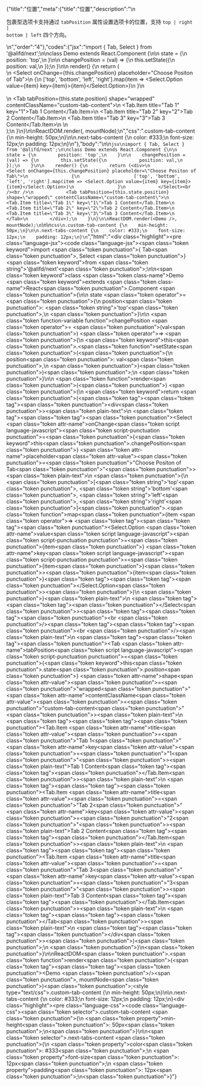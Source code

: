 {"title":"位置","meta":{"title":"位置","description":"\n<p>包裹型选项卡支持通过 <code>tabPosition</code> 属性设置选项卡的位置，支持 <code>top | right | bottom | left</code> 四个方向。</p>\n","order":"4"},"codes":{"jsx":"import { Tab, Select } from '@alifd/next';\n\nclass Demo extends React.Component {\n\n    state = {\n        position: 'top',\n    }\n\n    changePosition = (val) => {\n        this.setState({\n            position: val,\n        });\n    }\n\n    render() {\n        return (<div>\n            <Select onChange={this.changePosition} placeholder=\"Choose Positon of Tab\">\n                {\n                    ['top', 'bottom', 'left', 'right'].map(item => <Select.Option value={item} key={item}>{item}</Select.Option>)\n                }\n            </Select><br /><br />\n            <Tab tabPosition={this.state.position} shape=\"wrapped\" contentClassName=\"custom-tab-content\">\n                <Tab.Item title=\"Tab 1\" key=\"1\">Tab 1 Content</Tab.Item>\n                <Tab.Item title=\"Tab 2\" key=\"2\">Tab 2 Content</Tab.Item>\n                <Tab.Item title=\"Tab 3\" key=\"3\">Tab 3 Content</Tab.Item>\n            </Tab>\n        </div>);\n    }\n}\n\nReactDOM.render(<Demo />, mountNode);\n","css":".custom-tab-content {\n    min-height: 50px;\n}\n\n.next-tabs-content {\n    color: #333;\n    font-size: 12px;\n    padding: 12px;\n}\n"},"body":"\n\n````jsx\nimport { Tab, Select } from '@alifd/next';\n\nclass Demo extends React.Component {\n\n    state = {\n        position: 'top',\n    }\n\n    changePosition = (val) => {\n        this.setState({\n            position: val,\n        });\n    }\n\n    render() {\n        return (<div>\n            <Select onChange={this.changePosition} placeholder=\"Choose Positon of Tab\">\n                {\n                    ['top', 'bottom', 'left', 'right'].map(item => <Select.Option value={item} key={item}>{item}</Select.Option>)\n                }\n            </Select><br /><br />\n            <Tab tabPosition={this.state.position} shape=\"wrapped\" contentClassName=\"custom-tab-content\">\n                <Tab.Item title=\"Tab 1\" key=\"1\">Tab 1 Content</Tab.Item>\n                <Tab.Item title=\"Tab 2\" key=\"2\">Tab 2 Content</Tab.Item>\n                <Tab.Item title=\"Tab 3\" key=\"3\">Tab 3 Content</Tab.Item>\n            </Tab>\n        </div>);\n    }\n}\n\nReactDOM.render(<Demo />, mountNode);\n````\n\n````css\n.custom-tab-content {\n    min-height: 50px;\n}\n\n.next-tabs-content {\n    color: #333;\n    font-size: 12px;\n    padding: 12px;\n}\n````","html":"<script>(function(){'use strict';\n\nvar _createClass = function () { function defineProperties(target, props) { for (var i = 0; i < props.length; i++) { var descriptor = props[i]; descriptor.enumerable = descriptor.enumerable || false; descriptor.configurable = true; if (\"value\" in descriptor) descriptor.writable = true; Object.defineProperty(target, descriptor.key, descriptor); } } return function (Constructor, protoProps, staticProps) { if (protoProps) defineProperties(Constructor.prototype, protoProps); if (staticProps) defineProperties(Constructor, staticProps); return Constructor; }; }();\n\nvar _next = require('@alifd/next');\n\nfunction _classCallCheck(instance, Constructor) { if (!(instance instanceof Constructor)) { throw new TypeError(\"Cannot call a class as a function\"); } }\n\nfunction _possibleConstructorReturn(self, call) { if (!self) { throw new ReferenceError(\"this hasn't been initialised - super() hasn't been called\"); } return call && (typeof call === \"object\" || typeof call === \"function\") ? call : self; }\n\nfunction _inherits(subClass, superClass) { if (typeof superClass !== \"function\" && superClass !== null) { throw new TypeError(\"Super expression must either be null or a function, not \" + typeof superClass); } subClass.prototype = Object.create(superClass && superClass.prototype, { constructor: { value: subClass, enumerable: false, writable: true, configurable: true } }); if (superClass) Object.setPrototypeOf ? Object.setPrototypeOf(subClass, superClass) : subClass.__proto__ = superClass; }\n\nvar Demo = function (_React$Component) {\n    _inherits(Demo, _React$Component);\n\n    function Demo() {\n        var _ref;\n\n        var _temp, _this, _ret;\n\n        _classCallCheck(this, Demo);\n\n        for (var _len = arguments.length, args = Array(_len), _key = 0; _key < _len; _key++) {\n            args[_key] = arguments[_key];\n        }\n\n        return _ret = (_temp = (_this = _possibleConstructorReturn(this, (_ref = Demo.__proto__ || Object.getPrototypeOf(Demo)).call.apply(_ref, [this].concat(args))), _this), _this.state = {\n            position: 'top'\n        }, _this.changePosition = function (val) {\n            _this.setState({\n                position: val\n            });\n        }, _temp), _possibleConstructorReturn(_this, _ret);\n    }\n\n    _createClass(Demo, [{\n        key: 'render',\n        value: function render() {\n            return React.createElement(\n                'div',\n                null,\n                React.createElement(\n                    _next.Select,\n                    { onChange: this.changePosition, placeholder: 'Choose Positon of Tab' },\n                    ['top', 'bottom', 'left', 'right'].map(function (item) {\n                        return React.createElement(\n                            _next.Select.Option,\n                            { value: item, key: item },\n                            item\n                        );\n                    })\n                ),\n                React.createElement('br', null),\n                React.createElement('br', null),\n                React.createElement(\n                    _next.Tab,\n                    { tabPosition: this.state.position, shape: 'wrapped', contentClassName: 'custom-tab-content' },\n                    React.createElement(\n                        _next.Tab.Item,\n                        { title: 'Tab 1', key: '1' },\n                        'Tab 1 Content'\n                    ),\n                    React.createElement(\n                        _next.Tab.Item,\n                        { title: 'Tab 2', key: '2' },\n                        'Tab 2 Content'\n                    ),\n                    React.createElement(\n                        _next.Tab.Item,\n                        { title: 'Tab 3', key: '3' },\n                        'Tab 3 Content'\n                    )\n                )\n            );\n        }\n    }]);\n\n    return Demo;\n}(React.Component);\n\nReactDOM.render(React.createElement(Demo, null), mountNode);})()</script><div class=\"highlight\"><pre class=\"language-jsx\"><code class=\"language-jsx\"><span class=\"token keyword\">import</span> <span class=\"token punctuation\">{</span> Tab<span class=\"token punctuation\">,</span> Select <span class=\"token punctuation\">}</span> <span class=\"token keyword\">from</span> <span class=\"token string\">'@alifd/next'</span><span class=\"token punctuation\">;</span>\n\n<span class=\"token keyword\">class</span> <span class=\"token class-name\">Demo</span> <span class=\"token keyword\">extends</span> <span class=\"token class-name\">React<span class=\"token punctuation\">.</span>Component</span> <span class=\"token punctuation\">{</span>\n\n    state <span class=\"token operator\">=</span> <span class=\"token punctuation\">{</span>\n        position<span class=\"token punctuation\">:</span> <span class=\"token string\">'top'</span><span class=\"token punctuation\">,</span>\n    <span class=\"token punctuation\">}</span>\n\n    <span class=\"token function-variable function\">changePosition</span> <span class=\"token operator\">=</span> <span class=\"token punctuation\">(</span>val<span class=\"token punctuation\">)</span> <span class=\"token operator\">=></span> <span class=\"token punctuation\">{</span>\n        <span class=\"token keyword\">this</span><span class=\"token punctuation\">.</span><span class=\"token function\">setState</span><span class=\"token punctuation\">(</span><span class=\"token punctuation\">{</span>\n            position<span class=\"token punctuation\">:</span> val<span class=\"token punctuation\">,</span>\n        <span class=\"token punctuation\">}</span><span class=\"token punctuation\">)</span><span class=\"token punctuation\">;</span>\n    <span class=\"token punctuation\">}</span>\n\n    <span class=\"token function\">render</span><span class=\"token punctuation\">(</span><span class=\"token punctuation\">)</span> <span class=\"token punctuation\">{</span>\n        <span class=\"token keyword\">return</span> <span class=\"token punctuation\">(</span><span class=\"token tag\"><span class=\"token tag\"><span class=\"token punctuation\">&lt;</span>div</span><span class=\"token punctuation\">></span></span><span class=\"token plain-text\">\n            </span><span class=\"token tag\"><span class=\"token tag\"><span class=\"token punctuation\">&lt;</span>Select</span> <span class=\"token attr-name\">onChange</span><span class=\"token script language-javascript\"><span class=\"token script-punctuation punctuation\">=</span><span class=\"token punctuation\">{</span><span class=\"token keyword\">this</span><span class=\"token punctuation\">.</span>changePosition<span class=\"token punctuation\">}</span></span> <span class=\"token attr-name\">placeholder</span><span class=\"token attr-value\"><span class=\"token punctuation\">=</span><span class=\"token punctuation\">\"</span>Choose Positon of Tab<span class=\"token punctuation\">\"</span></span><span class=\"token punctuation\">></span></span><span class=\"token plain-text\">\n                </span><span class=\"token punctuation\">{</span>\n                    <span class=\"token punctuation\">[</span><span class=\"token string\">'top'</span><span class=\"token punctuation\">,</span> <span class=\"token string\">'bottom'</span><span class=\"token punctuation\">,</span> <span class=\"token string\">'left'</span><span class=\"token punctuation\">,</span> <span class=\"token string\">'right'</span><span class=\"token punctuation\">]</span><span class=\"token punctuation\">.</span><span class=\"token function\">map</span><span class=\"token punctuation\">(</span>item <span class=\"token operator\">=></span> <span class=\"token tag\"><span class=\"token tag\"><span class=\"token punctuation\">&lt;</span>Select.Option</span> <span class=\"token attr-name\">value</span><span class=\"token script language-javascript\"><span class=\"token script-punctuation punctuation\">=</span><span class=\"token punctuation\">{</span>item<span class=\"token punctuation\">}</span></span> <span class=\"token attr-name\">key</span><span class=\"token script language-javascript\"><span class=\"token script-punctuation punctuation\">=</span><span class=\"token punctuation\">{</span>item<span class=\"token punctuation\">}</span></span><span class=\"token punctuation\">></span></span><span class=\"token punctuation\">{</span>item<span class=\"token punctuation\">}</span><span class=\"token tag\"><span class=\"token tag\"><span class=\"token punctuation\">&lt;/</span>Select.Option</span><span class=\"token punctuation\">></span></span><span class=\"token punctuation\">)</span>\n                <span class=\"token punctuation\">}</span><span class=\"token plain-text\">\n            </span><span class=\"token tag\"><span class=\"token tag\"><span class=\"token punctuation\">&lt;/</span>Select</span><span class=\"token punctuation\">></span></span><span class=\"token tag\"><span class=\"token tag\"><span class=\"token punctuation\">&lt;</span>br</span> <span class=\"token punctuation\">/></span></span><span class=\"token tag\"><span class=\"token tag\"><span class=\"token punctuation\">&lt;</span>br</span> <span class=\"token punctuation\">/></span></span><span class=\"token plain-text\">\n            </span><span class=\"token tag\"><span class=\"token tag\"><span class=\"token punctuation\">&lt;</span>Tab</span> <span class=\"token attr-name\">tabPosition</span><span class=\"token script language-javascript\"><span class=\"token script-punctuation punctuation\">=</span><span class=\"token punctuation\">{</span><span class=\"token keyword\">this</span><span class=\"token punctuation\">.</span>state<span class=\"token punctuation\">.</span>position<span class=\"token punctuation\">}</span></span> <span class=\"token attr-name\">shape</span><span class=\"token attr-value\"><span class=\"token punctuation\">=</span><span class=\"token punctuation\">\"</span>wrapped<span class=\"token punctuation\">\"</span></span> <span class=\"token attr-name\">contentClassName</span><span class=\"token attr-value\"><span class=\"token punctuation\">=</span><span class=\"token punctuation\">\"</span>custom-tab-content<span class=\"token punctuation\">\"</span></span><span class=\"token punctuation\">></span></span><span class=\"token plain-text\">\n                </span><span class=\"token tag\"><span class=\"token tag\"><span class=\"token punctuation\">&lt;</span>Tab.Item</span> <span class=\"token attr-name\">title</span><span class=\"token attr-value\"><span class=\"token punctuation\">=</span><span class=\"token punctuation\">\"</span>Tab 1<span class=\"token punctuation\">\"</span></span> <span class=\"token attr-name\">key</span><span class=\"token attr-value\"><span class=\"token punctuation\">=</span><span class=\"token punctuation\">\"</span>1<span class=\"token punctuation\">\"</span></span><span class=\"token punctuation\">></span></span><span class=\"token plain-text\">Tab 1 Content</span><span class=\"token tag\"><span class=\"token tag\"><span class=\"token punctuation\">&lt;/</span>Tab.Item</span><span class=\"token punctuation\">></span></span><span class=\"token plain-text\">\n                </span><span class=\"token tag\"><span class=\"token tag\"><span class=\"token punctuation\">&lt;</span>Tab.Item</span> <span class=\"token attr-name\">title</span><span class=\"token attr-value\"><span class=\"token punctuation\">=</span><span class=\"token punctuation\">\"</span>Tab 2<span class=\"token punctuation\">\"</span></span> <span class=\"token attr-name\">key</span><span class=\"token attr-value\"><span class=\"token punctuation\">=</span><span class=\"token punctuation\">\"</span>2<span class=\"token punctuation\">\"</span></span><span class=\"token punctuation\">></span></span><span class=\"token plain-text\">Tab 2 Content</span><span class=\"token tag\"><span class=\"token tag\"><span class=\"token punctuation\">&lt;/</span>Tab.Item</span><span class=\"token punctuation\">></span></span><span class=\"token plain-text\">\n                </span><span class=\"token tag\"><span class=\"token tag\"><span class=\"token punctuation\">&lt;</span>Tab.Item</span> <span class=\"token attr-name\">title</span><span class=\"token attr-value\"><span class=\"token punctuation\">=</span><span class=\"token punctuation\">\"</span>Tab 3<span class=\"token punctuation\">\"</span></span> <span class=\"token attr-name\">key</span><span class=\"token attr-value\"><span class=\"token punctuation\">=</span><span class=\"token punctuation\">\"</span>3<span class=\"token punctuation\">\"</span></span><span class=\"token punctuation\">></span></span><span class=\"token plain-text\">Tab 3 Content</span><span class=\"token tag\"><span class=\"token tag\"><span class=\"token punctuation\">&lt;/</span>Tab.Item</span><span class=\"token punctuation\">></span></span><span class=\"token plain-text\">\n            </span><span class=\"token tag\"><span class=\"token tag\"><span class=\"token punctuation\">&lt;/</span>Tab</span><span class=\"token punctuation\">></span></span><span class=\"token plain-text\">\n        </span><span class=\"token tag\"><span class=\"token tag\"><span class=\"token punctuation\">&lt;/</span>div</span><span class=\"token punctuation\">></span></span><span class=\"token punctuation\">)</span><span class=\"token punctuation\">;</span>\n    <span class=\"token punctuation\">}</span>\n<span class=\"token punctuation\">}</span>\n\nReactDOM<span class=\"token punctuation\">.</span><span class=\"token function\">render</span><span class=\"token punctuation\">(</span><span class=\"token tag\"><span class=\"token tag\"><span class=\"token punctuation\">&lt;</span>Demo</span> <span class=\"token punctuation\">/></span></span><span class=\"token punctuation\">,</span> mountNode<span class=\"token punctuation\">)</span><span class=\"token punctuation\">;</span></code></pre></div><style type=\"text/css\">.custom-tab-content {\n    min-height: 50px;\n}\n\n.next-tabs-content {\n    color: #333;\n    font-size: 12px;\n    padding: 12px;\n}</style><div class=\"highlight\"><pre class=\"language-css\"><code class=\"language-css\"><span class=\"token selector\">.custom-tab-content</span> <span class=\"token punctuation\">{</span>\n    <span class=\"token property\">min-height</span><span class=\"token punctuation\">:</span> 50px<span class=\"token punctuation\">;</span>\n<span class=\"token punctuation\">}</span>\n\n<span class=\"token selector\">.next-tabs-content</span> <span class=\"token punctuation\">{</span>\n    <span class=\"token property\">color</span><span class=\"token punctuation\">:</span> #333<span class=\"token punctuation\">;</span>\n    <span class=\"token property\">font-size</span><span class=\"token punctuation\">:</span> 12px<span class=\"token punctuation\">;</span>\n    <span class=\"token property\">padding</span><span class=\"token punctuation\">:</span> 12px<span class=\"token punctuation\">;</span>\n<span class=\"token punctuation\">}</span></code></pre></div>"}